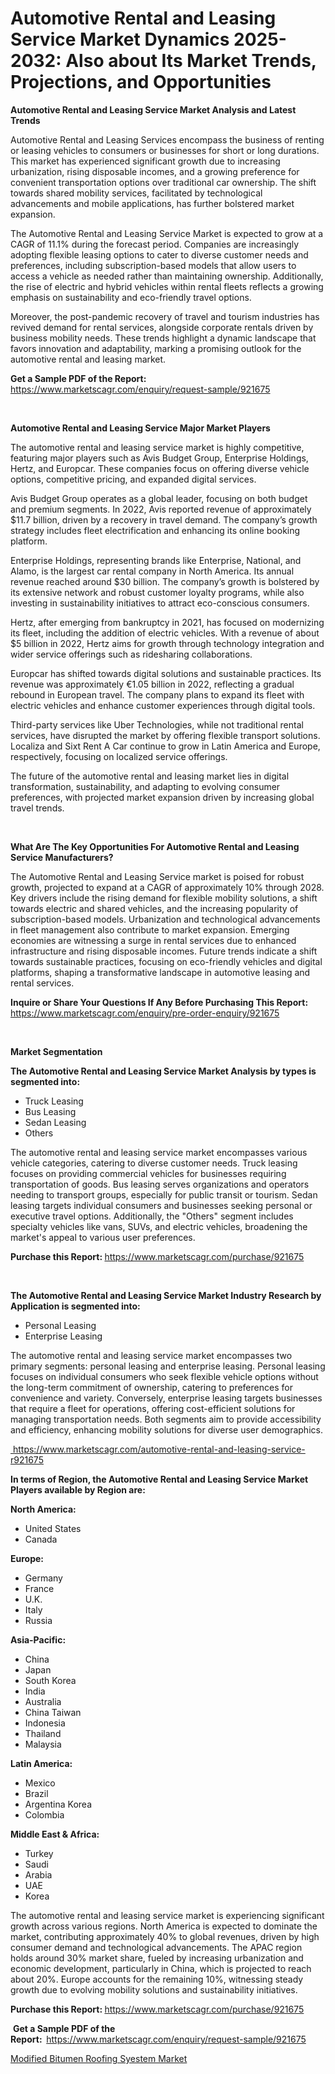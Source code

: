 <p><h1>Automotive Rental and Leasing Service Market Dynamics 2025-2032: Also about Its Market Trends, Projections, and Opportunities</h1></p><p><strong>Automotive Rental and Leasing Service Market Analysis and Latest Trends</strong></p>
<p><p>Automotive Rental and Leasing Services encompass the business of renting or leasing vehicles to consumers or businesses for short or long durations. This market has experienced significant growth due to increasing urbanization, rising disposable incomes, and a growing preference for convenient transportation options over traditional car ownership. The shift towards shared mobility services, facilitated by technological advancements and mobile applications, has further bolstered market expansion.</p><p>The Automotive Rental and Leasing Service Market is expected to grow at a CAGR of 11.1% during the forecast period. Companies are increasingly adopting flexible leasing options to cater to diverse customer needs and preferences, including subscription-based models that allow users to access a vehicle as needed rather than maintaining ownership. Additionally, the rise of electric and hybrid vehicles within rental fleets reflects a growing emphasis on sustainability and eco-friendly travel options.</p><p>Moreover, the post-pandemic recovery of travel and tourism industries has revived demand for rental services, alongside corporate rentals driven by business mobility needs. These trends highlight a dynamic landscape that favors innovation and adaptability, marking a promising outlook for the automotive rental and leasing market.</p></p>
<p><strong>Get a Sample PDF of the Report:&nbsp;</strong> <a href="https://www.marketscagr.com/enquiry/request-sample/921675?utm_campaign=2470&utm_medium=2&utm_source=Github&utm_content=ia&utm_term=07032025&utm_id=automotive-rental-and-leasing-service">https://www.marketscagr.com/enquiry/request-sample/921675</a></p>
<p>&nbsp;</p>
<p><strong>Automotive Rental and Leasing Service Major Market Players</strong></p>
<p><p>The automotive rental and leasing service market is highly competitive, featuring major players such as Avis Budget Group, Enterprise Holdings, Hertz, and Europcar. These companies focus on offering diverse vehicle options, competitive pricing, and expanded digital services.</p><p>Avis Budget Group operates as a global leader, focusing on both budget and premium segments. In 2022, Avis reported revenue of approximately $11.7 billion, driven by a recovery in travel demand. The company’s growth strategy includes fleet electrification and enhancing its online booking platform.</p><p>Enterprise Holdings, representing brands like Enterprise, National, and Alamo, is the largest car rental company in North America. Its annual revenue reached around $30 billion. The company’s growth is bolstered by its extensive network and robust customer loyalty programs, while also investing in sustainability initiatives to attract eco-conscious consumers.</p><p>Hertz, after emerging from bankruptcy in 2021, has focused on modernizing its fleet, including the addition of electric vehicles. With a revenue of about $5 billion in 2022, Hertz aims for growth through technology integration and wider service offerings such as ridesharing collaborations.</p><p>Europcar has shifted towards digital solutions and sustainable practices. Its revenue was approximately €1.05 billion in 2022, reflecting a gradual rebound in European travel. The company plans to expand its fleet with electric vehicles and enhance customer experiences through digital tools.</p><p>Third-party services like Uber Technologies, while not traditional rental services, have disrupted the market by offering flexible transport solutions. Localiza and Sixt Rent A Car continue to grow in Latin America and Europe, respectively, focusing on localized service offerings.</p><p>The future of the automotive rental and leasing market lies in digital transformation, sustainability, and adapting to evolving consumer preferences, with projected market expansion driven by increasing global travel trends.</p></p>
<p>&nbsp;</p>
<p><strong>What Are The Key Opportunities For Automotive Rental and Leasing Service Manufacturers?</strong></p>
<p><p>The Automotive Rental and Leasing Service market is poised for robust growth, projected to expand at a CAGR of approximately 10% through 2028. Key drivers include the rising demand for flexible mobility solutions, a shift towards electric and shared vehicles, and the increasing popularity of subscription-based models. Urbanization and technological advancements in fleet management also contribute to market expansion. Emerging economies are witnessing a surge in rental services due to enhanced infrastructure and rising disposable incomes. Future trends indicate a shift towards sustainable practices, focusing on eco-friendly vehicles and digital platforms, shaping a transformative landscape in automotive leasing and rental services.</p></p>
<p><strong>Inquire or Share Your Questions If Any Before Purchasing This Report:</strong> <a href="https://www.marketscagr.com/enquiry/pre-order-enquiry/921675?utm_campaign=2470&utm_medium=2&utm_source=Github&utm_content=ia&utm_term=07032025&utm_id=automotive-rental-and-leasing-service">https://www.marketscagr.com/enquiry/pre-order-enquiry/921675</a></p>
<p>&nbsp;</p>
<p><strong>Market Segmentation</strong></p>
<p><strong>The Automotive Rental and Leasing Service Market Analysis by types is segmented into:</strong></p>
<p><ul><li>Truck Leasing</li><li>Bus Leasing</li><li>Sedan Leasing</li><li>Others</li></ul></p>
<p><p>The automotive rental and leasing service market encompasses various vehicle categories, catering to diverse customer needs. Truck leasing focuses on providing commercial vehicles for businesses requiring transportation of goods. Bus leasing serves organizations and operators needing to transport groups, especially for public transit or tourism. Sedan leasing targets individual consumers and businesses seeking personal or executive travel options. Additionally, the "Others" segment includes specialty vehicles like vans, SUVs, and electric vehicles, broadening the market's appeal to various user preferences.</p></p>
<p><strong>Purchase this Report:&nbsp;</strong><a href="https://www.marketscagr.com/purchase/921675?utm_campaign=2470&utm_medium=2&utm_source=Github&utm_content=ia&utm_term=07032025&utm_id=automotive-rental-and-leasing-service">https://www.marketscagr.com/purchase/921675</a></p>
<p>&nbsp;</p>
<p><strong>The Automotive Rental and Leasing Service Market Industry Research by Application is segmented into:</strong></p>
<p><ul><li>Personal Leasing</li><li>Enterprise Leasing</li></ul></p>
<p><p>The automotive rental and leasing service market encompasses two primary segments: personal leasing and enterprise leasing. Personal leasing focuses on individual consumers who seek flexible vehicle options without the long-term commitment of ownership, catering to preferences for convenience and variety. Conversely, enterprise leasing targets businesses that require a fleet for operations, offering cost-efficient solutions for managing transportation needs. Both segments aim to provide accessibility and efficiency, enhancing mobility solutions for diverse user demographics.</p></p>
<p><a href="https://www.marketscagr.com/automotive-rental-and-leasing-service-r921675?utm_campaign=2470&utm_medium=2&utm_source=Github&utm_content=ia&utm_term=07032025&utm_id=automotive-rental-and-leasing-service">&nbsp;https://www.marketscagr.com/automotive-rental-and-leasing-service-r921675</a></p>
<p><strong>In terms of Region, the Automotive Rental and Leasing Service Market Players available by Region are:</strong></p>
<p>
    <p> <strong> North America: </strong>
        <ul>
            <li>United States</li>
            <li>Canada</li>
        </ul>
        </p> 
    <p> <strong> Europe: </strong>
        <ul>
            <li>Germany</li>
            <li>France</li>
            <li>U.K.</li>
            <li>Italy</li>
            <li>Russia</li>
        </ul>
        </p> 
    <p> <strong> Asia-Pacific: </strong>
        <ul>
            <li>China</li>
            <li>Japan</li>
            <li>South Korea</li>
            <li>India</li>
            <li>Australia</li>
            <li>China Taiwan</li>
            <li>Indonesia</li>
            <li>Thailand</li>
            <li>Malaysia</li>
        </ul>
        </p> 
    <p> <strong> Latin America: </strong>
        <ul>
            <li>Mexico</li>
            <li>Brazil</li>
            <li>Argentina Korea</li>
            <li>Colombia</li>
        </ul>
        </p> 
    <p> <strong> Middle East & Africa: </strong>
        <ul>
            <li>Turkey</li>
            <li>Saudi</li>
            <li>Arabia</li>
            <li>UAE</li>
            <li>Korea</li>
        </ul>
    </p>
    </p>
<p><p>The automotive rental and leasing service market is experiencing significant growth across various regions. North America is expected to dominate the market, contributing approximately 40% to global revenues, driven by high consumer demand and technological advancements. The APAC region holds around 30% market share, fueled by increasing urbanization and economic development, particularly in China, which is projected to reach about 20%. Europe accounts for the remaining 10%, witnessing steady growth due to evolving mobility solutions and sustainability initiatives.</p></p>
<p><strong>Purchase this Report: </strong><a href="https://www.marketscagr.com/purchase/921675?utm_campaign=2470&utm_medium=2&utm_source=Github&utm_content=ia&utm_term=07032025&utm_id=automotive-rental-and-leasing-service">https://www.marketscagr.com/purchase/921675</a></p>
<p>&nbsp;<strong>Get a Sample PDF of the Report:&nbsp;&nbsp;</strong><a href="https://www.marketscagr.com/enquiry/request-sample/921675?utm_campaign=2470&utm_medium=2&utm_source=Github&utm_content=ia&utm_term=07032025&utm_id=automotive-rental-and-leasing-service">https://www.marketscagr.com/enquiry/request-sample/921675</a></p>
<p><strong></strong></p>
<p><p><a href="https://github.com/edacruz6/Market-Research-Report-List-1/blob/main/modified-bitumen-roofing-syestem-market.md?utm_campaign=2470&utm_medium=2&utm_source=Github&utm_content=ia&utm_term=07032025&utm_id=automotive-rental-and-leasing-service">Modified Bitumen Roofing Syestem Market</a></p></p>
